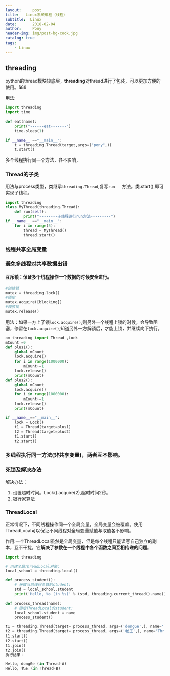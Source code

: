 ```yaml
---
layout:     post
title:   Linux系统编程（线程）
subtitle:  Linux
date:       2018-02-04
author:     Pony
header-img: img/post-bg-cook.jpg
catalog: true
tags:
    - Linux
---
```


## threading

python的thread模块较底层，**threading**对thread进行了包装，可以更加方便的使用。åßß

用法:

```python
import threading
import time

def eat(name):
    print("------eat-------")
    time.sleep(1)
    
if __name__ =="__main__":
    t = threading.Thread(target,args=("pony",))
    t.start()
```

多个线程执行同一个方法，各不影响，

### Thread的子类

用法与process类型，类继承`threading.Thread`,复写`run	`方法。类.start(),即可实现子线程。

```python
import threading
class MyThread(threading.Thread):
	def run(self):
		print("--------子线程运行run方法---------")
if __name__ =="__main__":
	for i in range(5):
		thread = MyThread()
		thread.start()
```

### 线程共享全局变量

### 避免多线程对共享数据出错

#### 互斥锁：保证多个线程操作一个数据的时候安全进行。

```python
#创建锁
mutex = threading.lock()
#锁定
mutex.acquire([blocking])
#释放锁
mutex.release()

```

用法：如果一方上了锁`lock.acquire()`,则另外一个线程上锁的时候，会导致阻塞，停留在`lock.acquire()`,知道另外一方解锁后，才能上锁，并继续向下执行。

```python
om threading import Thread ,Lock
mCount =0
def plus1():
	global mCount
	lock.acquire()
	for i in range(1000000):
		mCount+=1
	lock.release()
	print(mCount)
def plus2():
	global mCount
	lock.acquire()
	for i in range(1000000):
		mCount+=1
	lock.release()
	print(mCount)

if __name__=="__main__":
	lock = Lock()
	t1 = Thread(target=plus1)
	t2 = Thread(target=plus2)
	t1.start()
	t2.start()
```



### 多线程执行同一方法(非共享变量)，两者互不影响。

### 死锁及解决办法

解决办法：

1. 设置超时时间。Lock().acquire(2),超时时间2秒。
2. 银行家算法

### ThreadLocal

正常情况下，不同线程操作同一个全局变量，全局变量会被覆盖。使用ThreadLocal可以保证不同线程对全局变量赋值与取值各不影响。

作用:一个ThreadLocal虽然是全局变量，但是每个线程只能读写自己独立的副本，互不干扰，它**解决了参数在一个线程中各个函数之间互相传递的问题**。

```python
import threading

# 创建全局ThreadLocal对象:
local_school = threading.local()

def process_student():
    # 获取当前线程关联的student:
    std = local_school.student
    print('Hello, %s (in %s)' % (std, threading.current_thread().name))

def process_thread(name):
    # 绑定ThreadLocal的student:
    local_school.student = name
    process_student()

t1 = threading.Thread(target= process_thread, args=('dongGe',), name='Thread-A')
t2 = threading.Thread(target= process_thread, args=('老王',), name='Thread-B')
t1.start()
t2.start()
t1.join()
t2.join()
执行结果：

Hello, dongGe (in Thread-A)
Hello, 老王 (in Thread-B)
```





